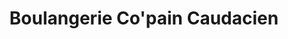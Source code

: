 ---
title: "Boulangerie Co'pain Caudacien"
url: /la-queue-en-brie/boulangerie-copain-caudacien/
shop: Bäckerei
---